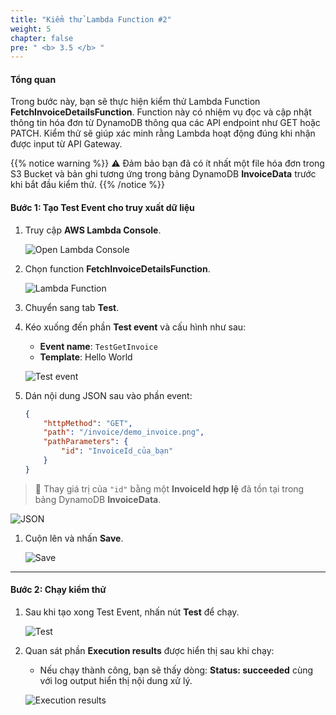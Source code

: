 ```yaml
---
title: "Kiểm thử Lambda Function #2"
weight: 5
chapter: false
pre: " <b> 3.5 </b> "
---
```


#### Tổng quan

Trong bước này, bạn sẽ thực hiện kiểm thử Lambda Function **FetchInvoiceDetailsFunction**. Function này có nhiệm vụ đọc và cập nhật thông tin hóa đơn từ DynamoDB thông qua các API endpoint như GET hoặc PATCH. Kiểm thử sẽ giúp xác minh rằng Lambda hoạt động đúng khi nhận được input từ API Gateway.

{{% notice warning %}}
⚠️ Đảm bảo bạn đã có ít nhất một file hóa đơn trong S3 Bucket và bản ghi tương ứng trong bảng DynamoDB **InvoiceData** trước khi bắt đầu kiểm thử.
{{% /notice %}}

#### Bước 1: Tạo Test Event cho truy xuất dữ liệu

1.  Truy cập **AWS Lambda Console**.

    ![Open Lambda Console](/images/3.lambdafunctions/3.5-testfetch/001-openlambda.png)

2.  Chọn function **FetchInvoiceDetailsFunction**.

    ![Lambda Function](/images/3.lambdafunctions/3.5-testfetch/002-selectfunction.png)

3.  Chuyển sang tab **Test**.

4.  Kéo xuống đến phần **Test event** và cấu hình như sau:

    -   **Event name**: `TestGetInvoice`
    -   **Template**: Hello World

    ![Test event](/images/3.lambdafunctions/3.5-testfetch/004-createevent.png)

5.  Dán nội dung JSON sau vào phần event:

    ```json
    {
        "httpMethod": "GET",
        "path": "/invoice/demo_invoice.png",
        "pathParameters": {
            "id": "InvoiceId_của_bạn"
        }
    }
    ```

> 📌 Thay giá trị của `"id"` bằng một **InvoiceId hợp lệ** đã tồn tại trong bảng DynamoDB **InvoiceData**.

![JSON](/images/3.lambdafunctions/3.5-testfetch/005-pastejson.png)

1. Cuộn lên và nhấn **Save**.

    ![Save](/images/3.lambdafunctions/3.5-testfetch/006-saveevent.png)

---

#### Bước 2: Chạy kiểm thử

1.  Sau khi tạo xong Test Event, nhấn nút **Test** để chạy.

    ![Test](/images/3.lambdafunctions/3.5-testfetch/007-test.png)

2.  Quan sát phần **Execution results** được hiển thị sau khi chạy:

    -   Nếu chạy thành công, bạn sẽ thấy dòng: **Status: succeeded** cùng với log output hiển thị nội dung xử lý.

    ![Execution results](/images/3.lambdafunctions/3.5-testfetch/008-executionresult.png)
